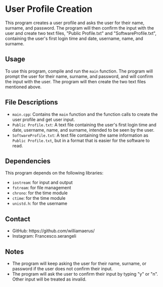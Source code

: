 <h1>User Profile Creation</h1>

<p>This program creates a user profile and asks the user for their name, surname, and password. The program will then confirm the input with the user and create two text files, "Public Profile.txt" and "SoftwareProfile.txt", containing the user's first login time and date, username, name, and surname.</p>

<h2>Usage</h2>

<p>To use this program, compile and run the <code>main</code> function. The program will prompt the user for their name, surname, and password, and will confirm the input with the user. The program will then create the two text files mentioned above.</p>

<h2>File Descriptions</h2>

<ul>
  <li><code>main.cpp</code>: Contains the <code>main</code> function and the function calls to create the user profile and get user input.</li>
  <li><code>Public Profile.txt</code>: A text file containing the user's first login time and date, username, name, and surname, intended to be seen by the user.</li>
  <li><code>SoftwareProfile.txt</code>: A text file containing the same information as <code>Public Profile.txt</code>, but in a format that is easier for the software to read.</li>
</ul>

<h2>Dependencies</h2>
<p>This program depends on the following libraries:</p>
<ul>
  <li><code>iostream</code>: for input and output</li>
  <li><code>fstream</code>: for file management</li>
  <li><code>chrono</code>: for the time module</li>
  <li><code>ctime</code>: for the time module</li>
  <li><code>unistd.h</code>: for the username</li>
</ul>
<h2>Contact</h2>
<ul>
  <li>GitHub: https://github.com/williamaerus/</li>
  <li>Instagram: Francesco.serangeli</li>
</ul>
<h2>Notes</h2>
<ul>
  <li>The program will keep asking the user for their name, surname, or password if the user does not confirm their input.</li>
  <li>The program will ask the user to confirm their input by typing "y" or "n". Other input will be treated as invalid.</li>
</ul>
